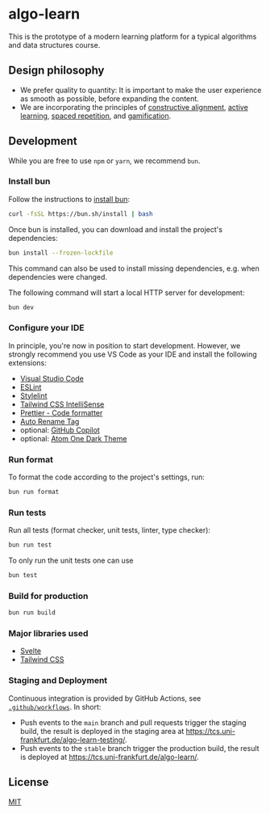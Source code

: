 # algo-learn

This is the prototype of a modern learning platform for a typical algorithms and data structures course.

## Design philosophy

- We prefer quality to quantity: It is important to make the user experience as smooth as possible, before expanding the content.
- We are incorporating the principles of [constructive alignment](https://en.wikipedia.org/wiki/Constructive_alignment), [active learning](https://en.wikipedia.org/wiki/Active_learning), [spaced repetition](https://en.wikipedia.org/wiki/Spaced_repetition), and [gamification](https://en.wikipedia.org/wiki/Gamification_of_learning).

## Development

While you are free to use `npm` or `yarn`, we recommend `bun`.

### Install bun

Follow the instructions to [install bun](https://bun.sh/):

```bash
curl -fsSL https://bun.sh/install | bash
```

Once bun is installed, you can download and install the project's dependencies:

```bash
bun install --frozen-lockfile
```

This command can also be used to install missing dependencies, e.g. when dependencies were changed.

The following command will start a local HTTP server for development:

```bash
bun dev
```

### Configure your IDE

In principle, you're now in position to start development. However, we strongly recommend you use VS Code as your IDE and install the following extensions:

- [Visual Studio Code](https://code.visualstudio.com/)
- [ESLint](https://marketplace.visualstudio.com/items?itemName=dbaeumer.vscode-eslint)
- [Stylelint](https://marketplace.visualstudio.com/items?itemName=stylelint.vscode-stylelint)
- [Tailwind CSS IntelliSense](https://marketplace.visualstudio.com/items?itemName=bradlc.vscode-tailwindcss)
- [Prettier - Code formatter](https://marketplace.visualstudio.com/items?itemName=esbenp.prettier-vscode)
- [Auto Rename Tag](https://marketplace.visualstudio.com/items?itemName=formulahendry.auto-rename-tag)
- optional: [GitHub Copilot](https://marketplace.visualstudio.com/items?itemName=GitHub.copilot)
- optional: [Atom One Dark Theme](https://marketplace.visualstudio.com/items?itemName=akamud.vscode-theme-onedark)

### Run format

To format the code according to the project's settings, run:

```bash
bun run format
```

### Run tests

Run all tests (format checker, unit tests, linter, type checker):

```bash
bun run test
```

To only run the unit tests one can use

```bash
bun test
```

### Build for production

```bash
bun run build
```

### Major libraries used

- [Svelte](https://svelte.dev/)
- [Tailwind CSS](https://tailwindcss.com/)

### Staging and Deployment

Continuous integration is provided by GitHub Actions, see [`.github/workflows`](.github/workflows). In short:

- Push events to the `main` branch and pull requests trigger the staging build, the result is deployed in the staging area at <https://tcs.uni-frankfurt.de/algo-learn-testing/>.
- Push events to the `stable` branch trigger the production build, the result is deployed at <https://tcs.uni-frankfurt.de/algo-learn/>.

## License

[MIT](LICENSE)
